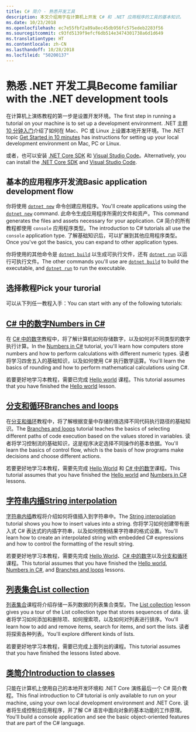 ```yaml
---
title: C# 简介 - 熟悉开发工具
description: 本文介绍用于在计算机上开发 C# 和 .NET 应用程序的工具的基本知识。
ms.date: 10/23/2018
ms.openlocfilehash: ec7e55fbf2a89a8ec45db956fc575edeb2283f56
ms.sourcegitcommit: c93fd5139f9efcf6db514e3474301738a6d1d649
ms.translationtype: HT
ms.contentlocale: zh-CN
ms.lasthandoff: 10/28/2018
ms.locfileid: "50200137"
---
```

# <a name="become-familiar-with-the-net-development-tools"></a><span data-ttu-id="35975-103">熟悉 .NET 开发工具</span><span class="sxs-lookup"><span data-stu-id="35975-103">Become familiar with the .NET development tools</span></span>

<span data-ttu-id="35975-104">在计算机上演练教程的第一步是设置开发环境。</span><span class="sxs-lookup"><span data-stu-id="35975-104">The first step in running a tutorial on your machine is to set up a development environment.</span></span>
<span data-ttu-id="35975-105">.NET 主题 [10 分钟入门](https://www.microsoft.com/net/core)介绍了如何在 Mac、PC 或 Linux 上设置本地开发环境。</span><span class="sxs-lookup"><span data-stu-id="35975-105">The .NET topic [Get Started in 10 minutes](https://www.microsoft.com/net/core) has instructions for setting up your local development environment on Mac, PC or Linux.</span></span>

<span data-ttu-id="35975-106">或者，也可以安装 [.NET Core SDK](https://www.microsoft.com/net/download) 和 [Visual Studio Code](https://code.visualstudio.com/)。</span><span class="sxs-lookup"><span data-stu-id="35975-106">Alternatively, you can install the [.NET Core SDK](https://www.microsoft.com/net/download) and [Visual Studio Code](https://code.visualstudio.com/).</span></span>

## <a name="basic-application-development-flow"></a><span data-ttu-id="35975-107">基本的应用程序开发流</span><span class="sxs-lookup"><span data-stu-id="35975-107">Basic application development flow</span></span>

<span data-ttu-id="35975-108">你将使用 [`dotnet new`](../../../core/tools/dotnet-new.md) 命令创建应用程序。</span><span class="sxs-lookup"><span data-stu-id="35975-108">You'll create applications using the [`dotnet new`](../../../core/tools/dotnet-new.md) command.</span></span> <span data-ttu-id="35975-109">此命令生成应用程序所需的文件和资产。</span><span class="sxs-lookup"><span data-stu-id="35975-109">This command generates the files and assets necessary for your application.</span></span> <span data-ttu-id="35975-110">C# 简介的所有教程都使用 `console` 应用程序类型。</span><span class="sxs-lookup"><span data-stu-id="35975-110">The introduction to C# tutorials all use the `console` application type.</span></span> <span data-ttu-id="35975-111">了解基础知识后，可以扩展到其他应用程序类型。</span><span class="sxs-lookup"><span data-stu-id="35975-111">Once you've got the basics, you can expand to other application types.</span></span>

<span data-ttu-id="35975-112">你将使用的其他命令是 [`dotnet build`](../../../core/tools/dotnet-build.md) 以生成可执行文件，还有 [`dotnet run`](../../../core/tools/dotnet-run.md) 以运行可执行文件。</span><span class="sxs-lookup"><span data-stu-id="35975-112">The other commands you'll use are [`dotnet build`](../../../core/tools/dotnet-build.md) to build the executable, and [`dotnet run`](../../../core/tools/dotnet-run.md) to run the executable.</span></span>

## <a name="pick-your-turorial"></a><span data-ttu-id="35975-113">选择教程</span><span class="sxs-lookup"><span data-stu-id="35975-113">Pick your turorial</span></span>

<span data-ttu-id="35975-114">可以从下列任一教程入手：</span><span class="sxs-lookup"><span data-stu-id="35975-114">You can start with any of the following tutorials:</span></span>

## <a name="numbers-in-cnumbers-in-csharp-localmd"></a>[<span data-ttu-id="35975-115">C# 中的数字</span><span class="sxs-lookup"><span data-stu-id="35975-115">Numbers in C#</span></span>](numbers-in-csharp-local.md)

<span data-ttu-id="35975-116">在 [C# 中的数字](numbers-in-csharp-local.md)教程中，将了解计算机如何存储数字，以及如何对不同类型的数字执行计算。</span><span class="sxs-lookup"><span data-stu-id="35975-116">In the [Numbers in C#](numbers-in-csharp-local.md) tutorial, you'll learn how computers store numbers and how to perform calculations with different numeric types.</span></span> <span data-ttu-id="35975-117">读者将学习四舍五入的基础知识，以及如何使用 C# 执行数学运算。</span><span class="sxs-lookup"><span data-stu-id="35975-117">You'll learn the basics of rounding and how to perform mathematical calculations using C#.</span></span>

<span data-ttu-id="35975-118">若要更好地学习本教程，需要已完成 [Hello world](hello-world.yml) 课程。</span><span class="sxs-lookup"><span data-stu-id="35975-118">This tutorial assumes that you have finished the [Hello world](hello-world.yml) lesson.</span></span>

## <a name="branches-and-loopsbranches-and-loops-localmd"></a>[<span data-ttu-id="35975-119">分支和循环</span><span class="sxs-lookup"><span data-stu-id="35975-119">Branches and loops</span></span>](branches-and-loops-local.md)

<span data-ttu-id="35975-120">在[分支和循环](branches-and-loops-local.md)教程中，将了解根据变量中存储的值选择不同代码执行路径的基础知识。</span><span class="sxs-lookup"><span data-stu-id="35975-120">The [Branches and loops](branches-and-loops-local.md) tutorial teaches the basics of selecting different paths of code execution based on the values stored in variables.</span></span> <span data-ttu-id="35975-121">读者将学习控制流的基础知识，这是程序决定选择不同操作的基本依据。</span><span class="sxs-lookup"><span data-stu-id="35975-121">You'll learn the basics of control flow, which is the basis of how programs make decisions and choose different actions.</span></span>

<span data-ttu-id="35975-122">若要更好地学习本教程，需要先完成 [Hello World](hello-world.yml) 和 [C# 中的数字](numbers-in-csharp-local.md)课程。</span><span class="sxs-lookup"><span data-stu-id="35975-122">This tutorial assumes that you have finished the [Hello world](hello-world.yml) and [Numbers in C#](numbers-in-csharp-local.md) lessons.</span></span>

## <a name="string-interpolationinterpolated-strings-localmd"></a>[<span data-ttu-id="35975-123">字符串内插</span><span class="sxs-lookup"><span data-stu-id="35975-123">String interpolation</span></span>](interpolated-strings-local.md)

<span data-ttu-id="35975-124">[字符串内插](interpolated-strings-local.md)教程将介绍如何将值插入到字符串中。</span><span class="sxs-lookup"><span data-stu-id="35975-124">The [String interpolation](interpolated-strings-local.md) tutorial shows you how to insert values into a string.</span></span> <span data-ttu-id="35975-125">你将学习如何创建带有嵌入式 C# 表达式的内插字符串，以及如何控制结果字符串的格式设置。</span><span class="sxs-lookup"><span data-stu-id="35975-125">You'll learn how to create an interpolated string with embedded C# expressions and how to control the formatting of the result string.</span></span>

<span data-ttu-id="35975-126">若要更好地学习本教程，需要先完成 [Hello World](hello-world.yml)、[C# 中的数字](numbers-in-csharp-local.md)以及[分支和循环](branches-and-loops-local.md)课程。</span><span class="sxs-lookup"><span data-stu-id="35975-126">This tutorial assumes that you have finished the [Hello world](hello-world.yml), [Numbers in C#](numbers-in-csharp-local.md), and [Branches and loops](branches-and-loops-local.md) lessons.</span></span>

## <a name="list-collectionarrays-and-collectionsmd"></a>[<span data-ttu-id="35975-127">列表集合</span><span class="sxs-lookup"><span data-stu-id="35975-127">List collection</span></span>](arrays-and-collections.md)

<span data-ttu-id="35975-128">[列表集合](arrays-and-collections.md)课程将介绍存储一系列数据的列表集合类型。</span><span class="sxs-lookup"><span data-stu-id="35975-128">The [List collection](arrays-and-collections.md) lesson gives you a tour of the List collection type that stores sequences of data.</span></span> <span data-ttu-id="35975-129">读者将学习如何添加和删除项、如何搜索项，以及如何对列表进行排序。</span><span class="sxs-lookup"><span data-stu-id="35975-129">You'll learn how to add and remove items, search for items, and sort the lists.</span></span> <span data-ttu-id="35975-130">读者将探索各种列表。</span><span class="sxs-lookup"><span data-stu-id="35975-130">You'll explore different kinds of lists.</span></span> 

<span data-ttu-id="35975-131">若要更好地学习本教程，需要已完成上面列出的课程。</span><span class="sxs-lookup"><span data-stu-id="35975-131">This tutorial assumes that you have finished the lessons listed above.</span></span>

## <a name="introduction-to-classesintroduction-to-classesmd"></a>[<span data-ttu-id="35975-132">类简介</span><span class="sxs-lookup"><span data-stu-id="35975-132">Introduction to classes</span></span>](introduction-to-classes.md)

<span data-ttu-id="35975-133">只能在计算机上使用自己的本地开发环境和 .NET Core 演练最后一个 C# 简介教程。</span><span class="sxs-lookup"><span data-stu-id="35975-133">This final introduction to C# tutorial is only available to run on your machine, using your own local development environment and .NET Core.</span></span>
<span data-ttu-id="35975-134">读者将生成控制台应用程序，并了解 C# 语言中面向对象的基本功能的工作原理。</span><span class="sxs-lookup"><span data-stu-id="35975-134">You'll build a console application and see the basic object-oriented features that are part of the C# language.</span></span>
